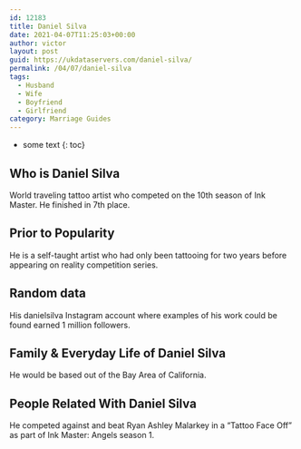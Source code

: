 ```yaml
---
id: 12183
title: Daniel Silva
date: 2021-04-07T11:25:03+00:00
author: victor
layout: post
guid: https://ukdataservers.com/daniel-silva/
permalink: /04/07/daniel-silva
tags:
  - Husband
  - Wife
  - Boyfriend
  - Girlfriend
category: Marriage Guides
---
```


* some text
{: toc}


## Who is Daniel Silva



World traveling tattoo artist who competed on the 10th season of Ink Master. He finished in 7th place.

                
                
                
## Prior to Popularity



He is a self-taught artist who had only been tattooing for two years before appearing on reality competition series.

                
                
                
## Random data



His danielsilva Instagram account where examples of his work could be found earned 1 million followers.

                
                
                
## Family & Everyday Life of Daniel Silva



He would be based out of the Bay Area of California.

                
                
                
## People Related With Daniel Silva



He competed against and beat Ryan Ashley Malarkey in a &#8220;Tattoo Face Off&#8221; as part of Ink Master: Angels season 1.

                
              
            
          
          
          